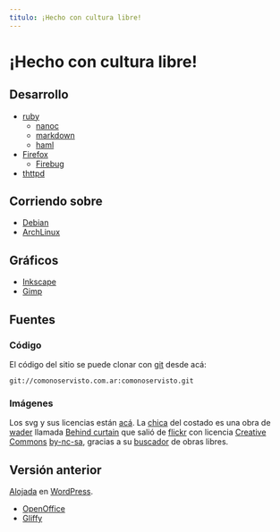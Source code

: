 ```yaml
---
titulo: ¡Hecho con cultura libre!
---
```


¡Hecho con cultura libre!
============

Desarrollo
----------

* [ruby]
  * [nanoc]
  * [markdown]
  * [haml]
* [Firefox]
  * [Firebug]
* [thttpd]

Corriendo sobre
---------------

* [Debian]
* [ArchLinux]

Gráficos
--------

* [Inkscape]
* [Gimp]

Fuentes
-------

### Código

El código del sitio se puede clonar con [git] desde acá:

    git://comonoservisto.com.ar:comonoservisto.git

### Imágenes

Los svg y sus licencias están [acá][cc-by-sa]. La [chica] del costado es una obra de [wader] llamada [Behind
curtain] que salió de [flickr] con licencia [Creative Commons][CC] [by-nc-sa], gracias a su [buscador] de
obras libres.

Versión anterior
----------------

[Alojada] en [WordPress].

* [OpenOffice]
* [Gliffy]

[chica]: /imagenes/mina.png
[Behind curtain]: http://www.flickr.com/photos/wader/20346561
[by-nc-sa]: http://creativecommons.org/licenses/by-nc-sa/2.0/
[wader]: http://www.flickr.com/photos/wader/
[ruby]: http://ruby-lang.org/es
[nanoc]: http://nanoc.stoneship.org/
[markdown]: http://daringfireball.net/projects/markdown/
[haml]: http://haml-lang.com/
[Firefox]: http://www.mozilla.com/firefox
[Firebug]: http://getfirebug.com/
[Debian]: http://www.debian.org/
[ArchLinux]: http://www.archlinux.org/
[Inkscape]: http://www.inkscape.org/
[Gimp]: http://www.gimp.org/
[CC]: http://creativecommons.org/
[buscador]: http://search.creativecommons.org/
[WordPress]: http://wordpress.org
[OpenOffice]: http://www.openoffice.org/
[Gliffy]: http://www.gliffy.com/
[thttpd]: http://acme.com/software/thttpd/
[git]: http://git-scm.com/
[flickr]: http://flickr.com
[cc-by-sa]: /copyleft/cc-by-sa/
[Alojada]: http://redescebolla.wordpress.com/
